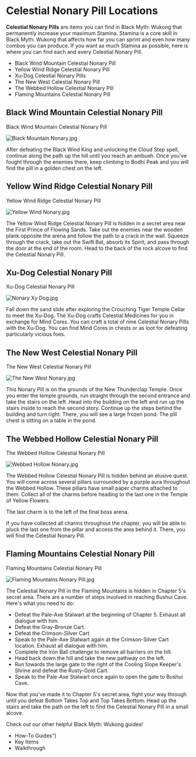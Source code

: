 # Celestial Nonary Pill Locations

**Celestial Nonary Pills** are items you can find in Black Myth: Wukong that permanently increase your maximum Stamina. Stamina is a core skill in Black Myth: Wukong that affects how far you can sprint and even how many combos you can produce. If you want as much Stamina as possible, here is where you can find each and every Celestial Nonary Pill. 

  * Black Wind Mountain Celestial Nonary Pill
  * Yellow Wind Ridge Celestial Nonary Pill
  * Xu-Dog Celestial Nonary Pills
  * The New West Celestial Nonary Pill
  * The Webbed Hollow Celestial Nonary Pill
  * Flaming Mountains Celestial Nonary Pill

## Black Wind Mountain Celestial Nonary Pill

Black Wind Mountain Celestial Nonary Pill

![Black Mountain Nonary.jpg](https://oyster.ignimgs.com/mediawiki/apis.ign.com/black-myth-wukong/0/02/Black_Mountain_Nonary.jpg)

After defeating the Black Wind King and unlocking the Cloud Step spell, continue along the path up the hill until you reach an ambush. Once you've fought through the enemies there, keep climbing to Bodhi Peak and you will find the pill in a golden chest on the left. 

## Yellow Wind Ridge Celestial Nonary Pill

Yellow Wind Ridge Celestial Nonary Pill

![Yellow Wind Nonary.jpg](https://oyster.ignimgs.com/mediawiki/apis.ign.com/black-myth-wukong/1/18/Yellow_Wind_Nonary.jpg)

The Yellow Wind Ridge Celestial Nonary Pill is hidden in a secret area near the First Prince of Flowing Sands. Take out the enemies near the wooden plank opposite the arena and follow the path to a crack in the wall. Squeeze through the crack, take out the Swift Bat, absorb its Spirit, and pass through the door at the end of the room. Head to the back of the rock alcove to find the Celestial Nonary Pill. 

## Xu-Dog Celestial Nonary Pill

Xu-Dog Celestial Nonary Pill

![Nonary Xy Dog.jpg](https://oyster.ignimgs.com/mediawiki/apis.ign.com/black-myth-wukong/f/fa/Nonary_Xy_Dog.jpg)

Fall down the sand slide after exploring the Crouching Tiger Temple Cellar to meet the Xu-Dog. The Xu-Dog crafts Celestial Medicines for you in exchange for Mind Cores. You can craft a total of nine Celestial Nonary Pills with the Xu-Dog. You can find Mind Cores in chests or as loot for defeating particularly vicious foes. 

## The New West Celestial Nonary Pill

The New West Celestial Nonary Pill

![The New West Nonary.jpg](https://oyster.ignimgs.com/mediawiki/apis.ign.com/black-myth-wukong/a/aa/The_New_West_Nonary.jpg)

This Nonary Pill is on the grounds of the New Thunderclap Temple. Once you enter the temple grounds, run straight through the second entrance and take the stairs on the left. Head into the building on the left and run up the stairs inside to reach the second story. Continue up the steps behind the building and turn right. There, you will see a large frozen pond. The pill chest is sitting on a table in the pond. 

## The Webbed Hollow Celestial Nonary Pill

The Webbed Hollow Celestial Nonary Pill

![Webbed Hollow Nonary.jpg](https://oyster.ignimgs.com/mediawiki/apis.ign.com/black-myth-wukong/4/4f/Webbed_Hollow_Nonary.jpg)

The Webbed Hollow Celestial Nonary Pill is hidden behind an elusive quest. You will come across several pillars surrounded by a purple aura throughout the Webbed Hollow. These pillars have small paper charms attached to them. Collect all of the charms before heading to the last one in the Temple of Yellow Flowers. 

The last charm is to the left of the final boss arena. 

If you have collected all charms throughout the chapter, you will be able to pluck the last one from the pillar and access the area behind it. There, you will find the Celestial Nonary Pill. 

## Flaming Mountains Celestial Nonary Pill

Flaming Mountains Celestial Nonary Pill

![Flaming Mountains Nonary Pill.jpg](https://oyster.ignimgs.com/mediawiki/apis.ign.com/black-myth-wukong/9/95/Flaming_Mountains_Nonary_Pill.jpg)

The Celestial Nonary Pill in the Flaming Mountains is hidden in Chapter 5's secret area. There are a number of steps involved in reaching Bushui Cave. Here's what you need to do: 

  * Defeat the Pale-Axe Stalwart at the beginning of Chapter 5. Exhaust all dialogue with him. 
  * Defeat the Gray-Bronze Cart.
  * Defeat the Crimson-Silver Cart.
  * Speak to the Pale-Axe Stalwart again at the Crimson-Silver Cart location. Exhaust all dialogue with him. 
  * Complete the Iron Ball challenge to remove all barriers on the hill. 
  * Head back down the hill and take the new pathway on the left. 
  * Run towards the large gate to the right of the Cooling Slope Keeper's Shrine and defeat the Rusty-Gold Cart. 
  * Speak to the Pale-Axe Stalwart once again to open the gate to Bushui Cave. 

Now that you've made it to Chapter 5's secret area, fight your way through until you defeat Bottom Takes Top and Top Takes Bottom. Head up the stairs and take the path on the left to find the Celestial Nonary Pill in a small alcove. 

Check out our other helpful Black Myth: Wukong guides! 

  * How-To Guides")
  * Key Items
  * Walkthrough